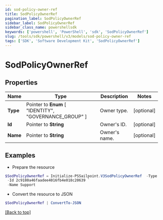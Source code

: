 ```yaml
---
id: sod-policy-owner-ref
title: SodPolicyOwnerRef
pagination_label: SodPolicyOwnerRef
sidebar_label: SodPolicyOwnerRef
sidebar_class_name: powershellsdk
keywords: ['powershell', 'PowerShell', 'sdk', 'SodPolicyOwnerRef'] 
slug: /tools/sdk/powershell/v3/models/sod-policy-owner-ref
tags: ['SDK', 'Software Development Kit', 'SodPolicyOwnerRef']
---
```



# SodPolicyOwnerRef

## Properties

Name | Type | Description | Notes
------------ | ------------- | ------------- | -------------
**Type** |  Pointer to  **Enum** [  "IDENTITY",    "GOVERNANCE_GROUP" ] | Owner type. | [optional] 
**Id** |  Pointer to **String** | Owner's ID. | [optional] 
**Name** |  Pointer to **String** | Owner's name. | [optional] 

## Examples

- Prepare the resource
```powershell
$SodPolicyOwnerRef = Initialize-PSSailpoint.V3SodPolicyOwnerRef  -Type IDENTITY `
 -Id 2c9180a46faadee4016fb4e018c20639 `
 -Name Support
```

- Convert the resource to JSON
```powershell
$SodPolicyOwnerRef | ConvertTo-JSON
```


[[Back to top]](#) 


